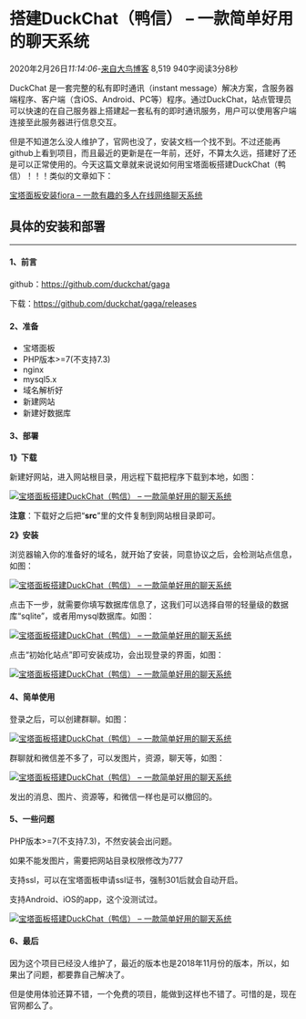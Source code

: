# 搭建DuckChat（鸭信） – 一款简单好用的聊天系统

2020年2月26日*11:14:06*-[来自大鸟博客](https://www.daniao.org/8303.html#comments) 8,519 940字阅读3分8秒



DuckChat 是一套完整的私有即时通讯（instant message）解决方案，含服务器端程序、客户端（含iOS、Android、PC等）程序。通过DuckChat，站点管理员可以快速的在自己服务器上搭建起一套私有的即时通讯服务，用户可以使用客户端连接至此服务器进行信息交互。

但是不知道怎么没人维护了，官网也没了，安装文档一个找不到。不过还能再github上看到项目，而且最近的更新是在一年前，还好，不算太久远，搭建好了还是可以正常使用的。今天这篇文章就来说说如何用宝塔面板搭建DuckChat（鸭信）！！！类似的文章如下：



[宝塔面板安装fiora – 一款有趣的多人在线网络聊天系统](https://www.daniao.org/8056.html)



## 具体的安装和部署

------



#### 1、前言

github：https://github.com/duckchat/gaga

下载：https://github.com/duckchat/gaga/releases



#### 2、准备

- 宝塔面板
- PHP版本>=7(不支持7.3)
- nginx
- mysql5.x
- 域名解析好
- 新建网站
- 新建好数据库



#### 3、部署

**1》下载**

新建好网站，进入网站根目录，用远程下载把程序下载到本地，如图：

[![宝塔面板搭建DuckChat（鸭信） – 一款简单好用的聊天系统](https://www.daniao.org/wp-content/uploads/2020/02/duckchat-bt-dn-1.png)](https://www.daniao.org/wp-content/uploads/2020/02/duckchat-bt-dn-1.png)

**注意**：下载好之后把“**src**”里的文件复制到网站根目录即可。

**2》安装**

浏览器输入你的准备好的域名，就开始了安装，同意协议之后，会检测站点信息，如图：

[![宝塔面板搭建DuckChat（鸭信） – 一款简单好用的聊天系统](https://www.daniao.org/wp-content/uploads/2020/02/duckchat-bt-dn-2.png)](https://www.daniao.org/wp-content/uploads/2020/02/duckchat-bt-dn-2.png)

点击下一步，就需要你填写数据库信息了，这我们可以选择自带的轻量级的数据库“sqlite”，或者用mysql数据库。如图：

[![宝塔面板搭建DuckChat（鸭信） – 一款简单好用的聊天系统](https://www.daniao.org/wp-content/uploads/2020/02/duckchat-bt-dn-3.png)](https://www.daniao.org/wp-content/uploads/2020/02/duckchat-bt-dn-3.png)

点击“初始化站点”即可安装成功，会出现登录的界面，如图：

[![宝塔面板搭建DuckChat（鸭信） – 一款简单好用的聊天系统](https://www.daniao.org/wp-content/uploads/2020/02/duckchat-bt-dn-4.png)](https://www.daniao.org/wp-content/uploads/2020/02/duckchat-bt-dn-4.png)



#### 4、简单使用

登录之后，可以创建群聊。如图：

[![宝塔面板搭建DuckChat（鸭信） – 一款简单好用的聊天系统](https://www.daniao.org/wp-content/uploads/2020/02/duckchat-bt-dn-5.png)](https://www.daniao.org/wp-content/uploads/2020/02/duckchat-bt-dn-5.png)

群聊就和微信差不多了，可以发图片，资源，聊天等，如图：

[![宝塔面板搭建DuckChat（鸭信） – 一款简单好用的聊天系统](https://www.daniao.org/wp-content/uploads/2020/02/duckchat-bt-dn-6-min.png)](https://www.daniao.org/wp-content/uploads/2020/02/duckchat-bt-dn-6-min.png)

发出的消息、图片、资源等，和微信一样也是可以撤回的。



#### 5、一些问题

PHP版本>=7(不支持7.3)，不然安装会出问题。

如果不能发图片，需要把网站目录权限修改为777

支持ssl，可以在宝塔面板申请ssl证书，强制301后就会自动开启。

支持Android、iOS的app，这个没测试过。

[![宝塔面板搭建DuckChat（鸭信） – 一款简单好用的聊天系统](https://www.daniao.org/wp-content/uploads/2020/02/duckchat-bt-dn-7.png)](https://www.daniao.org/wp-content/uploads/2020/02/duckchat-bt-dn-7.png)



#### 6、最后

因为这个项目已经没人维护了，最近的版本也是2018年11月份的版本，所以，如果出了问题，都要靠自己解决了。

但是使用体验还算不错，一个免费的项目，能做到这样也不错了。可惜的是，现在官网都么了。

